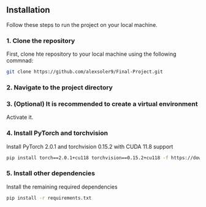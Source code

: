 ## Installation

Follow these steps to run the project on your local machine.

### 1. Clone the repository

First, clone hte repository to your local machine using the following commnad:

```bash
git clone https://github.com/alexsoler9/Final-Project.git
```

### 2. Navigate to the project directory

### 3. (Optional) It is recommended to create a virtual environment

Activate it.

### 4. Install PyTorch and torchvision

Install PyTorch 2.0.1 and torchvision 0.15.2 with CUDA 11.8 support

```bash
pip install torch==2.0.1+cu118 torchvision==0.15.2+cu118 -f https://download.pytorch.org/whl/torch_stable.html

```

### 5. Install  other dependencies

Install the remaining required dependencies

```bash
pip install -r requirements.txt

```